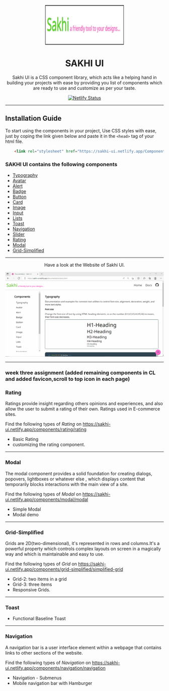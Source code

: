 <div align="center">

<img alt="sakhiui logo" src="./Assets/images/logo_UI.PNG" width="250px" height="125px" />

# SAKHI UI

Sakhi UI is a CSS component library, which acts like a helping hand in building your projects with ease by providing you list of components which are ready to use and customize as per your taste.

[![Netlify Status](https://api.netlify.com/api/v1/badges/cfb3dd3e-834f-46d8-9243-6dfe45980231/deploy-status)](https://app.netlify.com/sites/sakhi-ui/deploys)

</div>

---

## Installation Guide

To start using the components in your project, Use CSS styles with ease, just by coping the link given below and paste it in the `<head>`  tag of your html file.

```html
    <link rel="stylesheet" href="https://sakhi-ui.netlify.app/Components/components.css">;
```   

### SAKHI UI contains the following components

- [Typography](#typography)
- [Avatar](#avatar)
- [Alert](#alert)
- [Badge](#badge)
- [Button](#button)
- [Card](#card)
- [Image](#image)
- [Input](#input)
- [Lists](#lists)
- [Toast](#toast)
- [Navigation](#navigation)
- [Slider](#slider)
- [Rating](#rating)
- [Modal](#modal)
- [Grid-Simplified](#grid-simplified)

---

<div align="center">

Have a look at the Website of Sakhi UI.

</div>

![Sakhi ui gif](Assets/gifs/sakhi_ui_p1_p2.gif)

---
### week three assignment (added remaining components in CL and added favicon,scroll to top icon in each page)
### Rating

Ratings provide insight regarding others opinions and experiences, and also allow the user to submit a rating of their own. Ratings used in E-commerce sites.

Find the following types of *Rating* on https://sakhi-ui.netlify.app/components/rating/rating

- Basic Rating
- customizing the rating component.

---
### Modal

The modal component provides a solid foundation for creating dialogs, popovers, lightboxes or whatever else , which displays content that temporarily blocks interactions with the main view of a site.

Find the following types of *Modal* on https://sakhi-ui.netlify.app/components/modal/modal

- Simple Modal
- Modal demo

---
### Grid-Simplified

Grids are 2D(two-dimensional), it's represented in rows and columns.It's a powerful property which controls complex layouts on screen in a magically way and which is maintainable and easy to use.

Find the following types of *Grid* on https://sakhi-ui.netlify.app/components/grid-simplified/simplified-grid

- Grid-2: two items in a grid
- Grid-3: three items
- Responsive Grids.

---

### Toast
- Functional Baseline Toast

---

### Navigation

A navigation bar is a user interface element within a webpage that contains links to other sections of the website.

Find the following types of *Navigation* on https://sakhi-ui.netlify.app/components/navigation/navigation

- Navigation - Submenus
- Mobile navigation bar with Hamburger
